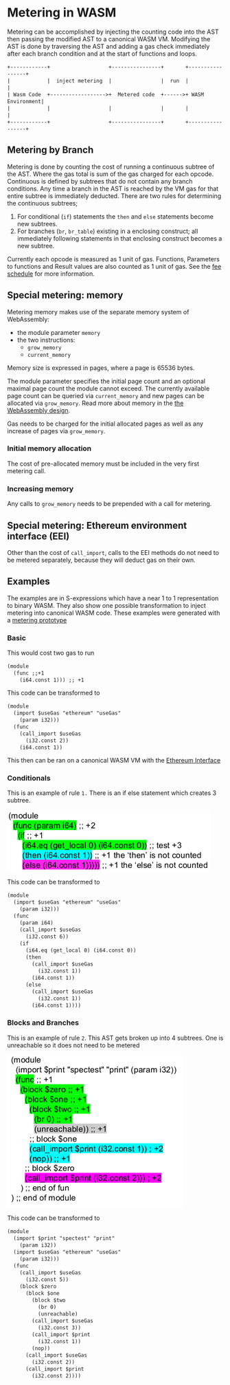 # Metering in WASM

Metering can be accomplished by injecting the counting code into the AST then passing the modified AST to a canonical WASM VM. Modifying the AST is done by traversing the AST and adding a gas check immediately after each branch condition and at the start of functions and loops.

```
+------------+                   +----------------+       +-----------------+
|            |  inject metering  |                |  run  |                 |
| Wasm Code  +------------------>+  Metered code  +------>+ WASM Environment|
|            |                   |                |       |                 |
+------------+                   +----------------+       +-----------------+
```


## Metering by Branch

Metering is done by counting the cost of running a continuous subtree of the AST. Where the gas total is sum of the gas charged for each opcode. Continuous is defined by subtrees that do not contain any branch conditions. Any time a branch in the AST is reached by the VM gas for that entire subtree is immediately deducted. There are two rules for determining the continuous subtrees;

1. For conditional (`if`) statements the `then` and `else` statements become new subtrees.
2. For branches (`br`, `br_table`) existing in a enclosing construct; all immediately following statements in that enclosing construct becomes a new subtree.

Currently each opcode is measured as 1 unit of gas.  Functions, Parameters to functions and Result values are also counted as  1 unit of gas. See the [fee schedule](./fee_schedule.md) for more information.

## Special metering: memory

Metering memory makes use of the separate memory system of WebAssembly:
- the module parameter `memory`
- the two instructions:
  - `grow_memory`
  - `current_memory`

Memory size is expressed in pages, where a page is 65536 bytes.

The module parameter specifies the initial page count and an optional maximal page count the module cannot exceed. The currently available page count can be queried via `current_memory` and new pages can be allocated via `grow_memory`. Read more about memory in the [the WebAssembly design](https://github.com/WebAssembly/design/blob/master/Modules.md#linear-memory-section).

Gas needs to be charged for the initial allocated pages as well as any increase of pages via `grow_memory`.

### Initial memory allocation

The cost of pre-allocated memory must be included in the very first metering call.

### Increasing memory

Any calls to `grow_memory` needs to be prepended with a call for metering.

## Special metering: Ethereum environment interface (EEI)

Other than the cost of `call_import`, calls to the EEI methods do not need to be metered separately, because they will deduct gas on their own.

## Examples

The examples are in S-expressions which have a near 1 to 1 representation to binary WASM. They also show one possible transformation to inject metering into canonical WASM code. These examples were generated with a [metering prototype](https://github.com/ewasm/wasm-metering)

### Basic

This would cost two gas to run
```
(module
  (func ;;+1
    (i64.const 1))) ;; +1
```

This code can be transformed to
```
(module
  (import $useGas "ethereum" "useGas"
    (param i32)))
  (func
    (call_import $useGas
      (i32.const 2))
    (i64.const 1))
```
This then can be ran on a canonical WASM VM with the [Ethereum Interface](./eth_interface.md)

### Conditionals

This is an example of rule `1.` There is an if else statement which creates 3 subtree.

![if](./assets/if.png)

This code can be transformed to
```
(module
  (import $useGas "ethereum" "useGas"
    (param i32)))
  (func
    (param i64)
    (call_import $useGas
      (i32.const 6))
    (if
      (i64.eq (get_local 0) (i64.const 0))
      (then
        (call_import $useGas
          (i32.const 1))
        (i64.const 1))
      (else
        (call_import $useGas
          (i32.const 1))
        (i64.const 1))))
```

### Blocks and Branches

This is an example of rule `2`. This AST gets broken up into 4 subtrees. One is unreachable so it does not need to be metered

![blocks](./assets/blocks.png)

This code can be transformed to

```
(module
  (import $print "spectest" "print"
    (param i32))
  (import $useGas "ethereum" "useGas"
    (param i32)))
  (func
    (call_import $useGas
      (i32.const 5))
    (block $zero
      (block $one
        (block $two
          (br 0)
          (unreachable)
        (call_import $useGas
          (i32.const 3))
        (call_import $print
          (i32.const 1))
        (nop))
      (call_import $useGas
        (i32.const 2))
      (call_import $print
        (i32.const 2))))

```
